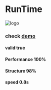 # **RunTime**
![logo](https://runtimewebsite.netlify.app/apple-touch-icon.png)
### check [demo](https://runtimewebsite.netlify.app)
#### valid       true
#### Performance 100% 
#### Structure    98%
#### speed       0.8s



